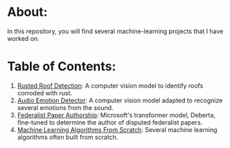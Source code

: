 # About:

In this repository, you will find several machine-learning projects that I have worked on.

# Table of Contents:

1. [Rusted Roof Detection](rusted_roof_detection): A computer vision model to identify roofs corroded with rust.
2. [Audio Emotion Detector](audio_emotion_detector): A computer vision model adapted to recognize several emotions from the sound.
3. [Federalist Paper Authorship](federalist_paper_authorship): Microsoft's transformer model, Deberta, fine-tuned to determine the author of disputed federalist papers.
4. [Machine Learning Algorithms From Scratch](From%20Scratch%20Implementation): Several machine learning algorithms often built from scratch. 

